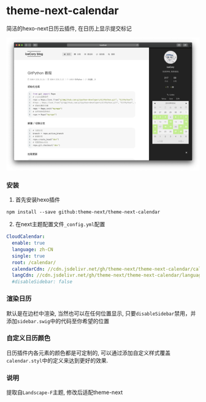 # theme-next-calendar

简洁的hexo-next日历云插件, 在日历上显示提交标记

![](example.png)

### 安装

1. 首先安装hexo插件

```shell
npm install --save github:theme-next/theme-next-calendar
```

2. 在next主题配置文件`_config.yml`配置
```yaml
CloudCalendar:
  enable: true
  language: zh-CN
  single: true
  root: /calendar/
  calendarCdn: //cdn.jsdelivr.net/gh/theme-next/theme-next-calendar/calendar.min.js
  langCdn: //cdn.jsdelivr.net/gh/theme-next/theme-next-calendar/languages.min.js
  #disableSidebar: false
```

### 渲染日历

默认是在边栏中渲染, 当然也可以在任何位置显示, 只要`disableSidebar`禁用，并添加`sidebar.swig`中的代码至你希望的位置

### 自定义日历颜色

日历插件内各元素的颜色都是可定制的, 可以通过添加自定义样式覆盖`calendar.styl`中的定义来达到更好的效果.

### 说明

提取自`Landscape-F`主题, 修改后适配theme-next
